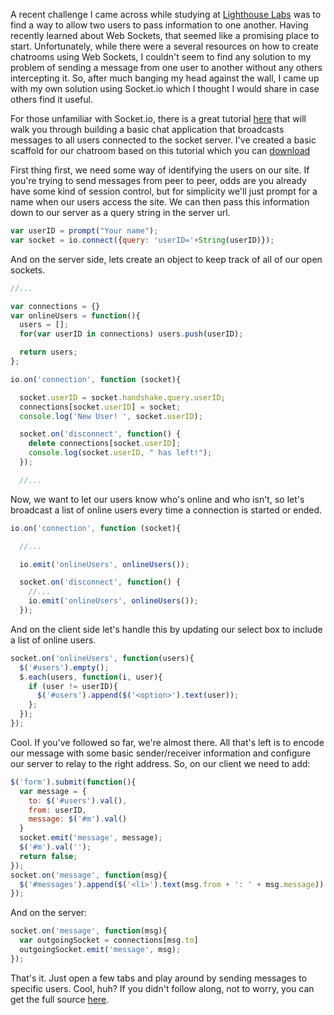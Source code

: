 A recent challenge I came across while studying at [Lighthouse Labs][ll] was to find a way to allow two users to pass information to one another. Having recently learned about Web Sockets, that seemed like a promising place to start. Unfortunately, while there were a several resources on how to create chatrooms using Web Sockets, I couldn't seem to find any solution to my problem of sending a message from one user to another without any others intercepting it. So, after much banging my head against the wall, I came up with my own solution using Socket.io which I thought I would share in case others find it useful.

For those unfamiliar with Socket.io, there is a great tutorial [here][socketIO] that will walk you through building a basic chat application that broadcasts messages to all users connected to the socket server. I've created a basic scaffold for our chatroom based on this tutorial which you can [download][setup]

First thing first, we need some way of identifying the users on our site. If you're trying to send messages from peer to peer, odds are you already have some kind of session control, but for simplicity we'll just prompt for a name when our users access the site. We can then pass this information down to our server as a query string in the server url.

```javascript
var userID = prompt("Your name");
var socket = io.connect({query: 'userID='+String(userID)});
```

And on the server side, lets create an object to keep track of all of our open sockets.

```javascript
//...

var connections = {}
var onlineUsers = function(){
  users = [];
  for(var userID in connections) users.push(userID);

  return users;
};

io.on('connection', function (socket){

  socket.userID = socket.handshake.query.userID;
  connections[socket.userID] = socket;
  console.log('New User! ', socket.userID);

  socket.on('disconnect', function() {
    delete connections[socket.userID];
    console.log(socket.userID, " has left!");
  });

  //...
```

Now, we want to let our users know who's online and who isn't, so let's broadcast a list of online users every time a connection is started or ended. 

```javascript
io.on('connection', function (socket){

  //...

  io.emit('onlineUsers', onlineUsers());

  socket.on('disconnect', function() {
    //...
    io.emit('onlineUsers', onlineUsers());
  });
```

And on the client side let's handle this by updating our select box to include a list of online users.

```javascript
socket.on('onlineUsers', function(users){
  $('#users').empty();
  $.each(users, function(i, user){
    if (user != userID){
      $('#users').append($('<option>').text(user));
    };
  });
});
```

Cool. If you've followed so far, we're almost there. All that's left is to encode our message with some basic sender/receiver information and configure our server to relay to the right address. So, on our client we need to add:

```javascript
$('form').submit(function(){
  var message = {
    to: $('#users').val(),
    from: userID,
    message: $('#m').val()
  }
  socket.emit('message', message);
  $('#m').val('');
  return false;
});
socket.on('message', function(msg){
  $('#messages').append($('<li>').text(msg.from + ': ' + msg.message));
});
```

And on the server:

```javascript
socket.on('message', function(msg){
  var outgoingSocket = connections[msg.to]
  outgoingSocket.emit('message', msg);
});
```

That's it. Just open a few tabs and play around by sending messages to specific users. Cool, huh? If you didn't follow along, not to worry, you can get the full source [here][repo].


[ll]: http://www.lighthouselabs.ca/
[setup]: https://github.com/JamieWoodbury/simple-p2p-websockets/tree/master/setup
[socketIO]: http://socket.io/get-started/chat/
[repo]: https://github.com/JamieWoodbury/simple-p2p-websockets
